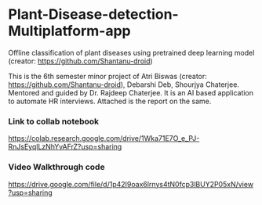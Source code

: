 # Plant-Disease-detection-Multiplatform-app
Offline classification of plant diseases using pretrained deep learning model (creator: https://github.com/Shantanu-droid)

This is the 6th semester minor project of Atri Biswas (creator: https://github.com/Shantanu-droid), Debarshi Deb, Shourjya Chaterjee. Mentored and guided by Dr. Rajdeep Chaterjee. It is an AI based application to automate HR interviews. Attached is the report on the same.

### Link to collab notebook
https://colab.research.google.com/drive/1Wka71E7O_e_PJ-RnJsEyqlLzNhYvAFrZ?usp=sharing

### Video Walkthrough code
https://drive.google.com/file/d/1p42I9oax6lrnys4tN0fcp3lBUY2P05xN/view?usp=sharing
